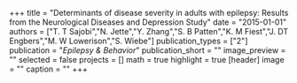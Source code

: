 +++
title = "Determinants of disease severity in adults with epilepsy: Results from the Neurological Diseases and Depression Study"
date = "2015-01-01"
authors = ["T. T Sajobi","N. Jette","Y. Zhang","S. B Patten","K. M Fiest","J. DT Engbers","M. W Lowerison","S. Wiebe"]
publication_types = ["2"]
publication = "_Epilepsy & Behavior_"
publication_short = ""
image_preview = ""
selected = false
projects = []
math = true
highlight = true
[header]
image = ""
caption = ""
+++

